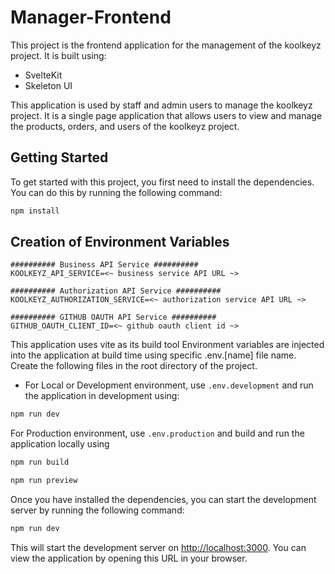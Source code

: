 # Manager-Frontend

This project is the frontend application for the management of the koolkeyz project. It is built using:

- SvelteKit
- Skeleton UI

This application is used by staff and admin users to manage the koolkeyz project. It is a single page application that allows users to view and manage the products, orders, and users of the koolkeyz project.

## Getting Started

To get started with this project, you first need to install the dependencies. You can do this by running the following command:

```bash
npm install
```

## Creation of Environment Variables

```text
########## Business API Service ##########
KOOLKEYZ_API_SERVICE=<~ business service API URL ~>

########## Authorization API Service ##########
KOOLKEYZ_AUTHORIZATION_SERVICE=<~ authorization service API URL ~>

########## GITHUB OAUTH API Service ##########
GITHUB_OAUTH_CLIENT_ID=<~ github oauth client id ~>
```

This application uses vite as its build tool Environment variables are injected into the application at build time using specific .env.[name] file name. Create the following files in the root directory of the project.

- For Local or Development environment, use `.env.development` and run the application in development using:

```bash
npm run dev
```

For Production environment, use `.env.production` and build and run the application locally using

```bash
npm run build

npm run preview
```

Once you have installed the dependencies, you can start the development server by running the following command:

```bash
npm run dev
```

This will start the development server on [http://localhost:3000](http://localhost:3000). You can view the application by opening this URL in your browser.
